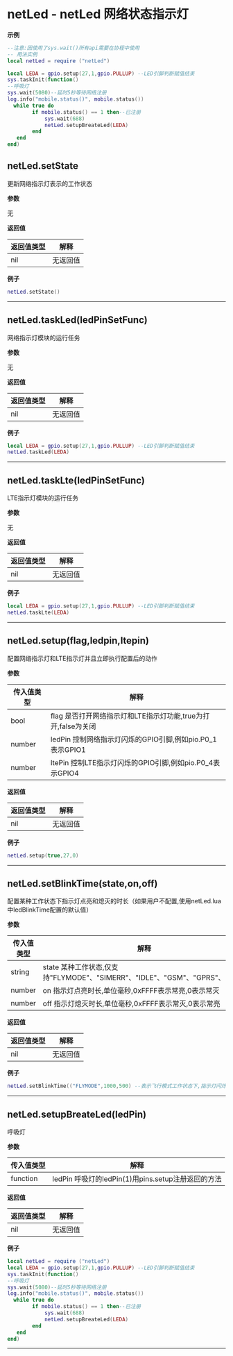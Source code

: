 # netLed - netLed 网络状态指示灯

**示例**

```lua
--注意:因使用了sys.wait()所有api需要在协程中使用
-- 用法实例
local netLed = require ("netLed")

local LEDA = gpio.setup(27,1,gpio.PULLUP) --LED引脚判断赋值结束
sys.taskInit(function()
--呼吸灯
sys.wait(5080)--延时5秒等待网络注册
log.info("mobile.status()", mobile.status())
  while true do
        if mobile.status() == 1 then--已注册
            sys.wait(688)
            netLed.setupBreateLed(LEDA)
        end
   end
end)

```

## netLed.setState



更新网络指示灯表示的工作状态

**参数**

无

**返回值**

|返回值类型|解释|
|-|-|
|nil|无返回值|

**例子**

```lua
netLed.setState()

```

---

## netLed.taskLed(ledPinSetFunc)



网络指示灯模块的运行任务

**参数**

无

**返回值**

|返回值类型|解释|
|-|-|
|nil|无返回值|

**例子**

```lua
local LEDA = gpio.setup(27,1,gpio.PULLUP) --LED引脚判断赋值结束
netLed.taskLed(LEDA)

```

---

## netLed.taskLte(ledPinSetFunc)



LTE指示灯模块的运行任务

**参数**

无

**返回值**

|返回值类型|解释|
|-|-|
|nil|无返回值|

**例子**

```lua
local LEDA = gpio.setup(27,1,gpio.PULLUP) --LED引脚判断赋值结束
netLed.taskLte(LEDA)

```

---

## netLed.setup(flag,ledpin,ltepin)



配置网络指示灯和LTE指示灯并且立即执行配置后的动作

**参数**

|传入值类型|解释|
|-|-|
|bool|flag 是否打开网络指示灯和LTE指示灯功能,true为打开,false为关闭|
|number|ledPin 控制网络指示灯闪烁的GPIO引脚,例如pio.P0_1表示GPIO1|
|number|ltePin 控制LTE指示灯闪烁的GPIO引脚,例如pio.P0_4表示GPIO4|

**返回值**

|返回值类型|解释|
|-|-|
|nil|无返回值|

**例子**

```lua
netLed.setup(true,27,0)

```

---

## netLed.setBlinkTime(state,on,off)



配置某种工作状态下指示灯点亮和熄灭的时长（如果用户不配置,使用netLed.lua中ledBlinkTime配置的默认值）

**参数**

|传入值类型|解释|
|-|-|
|string|state 某种工作状态,仅支持"FLYMODE"、"SIMERR"、"IDLE"、"GSM"、"GPRS"、"SCK"|
|number|on 指示灯点亮时长,单位毫秒,0xFFFF表示常亮,0表示常灭|
|number|off 指示灯熄灭时长,单位毫秒,0xFFFF表示常灭,0表示常亮|

**返回值**

|返回值类型|解释|
|-|-|
|nil|无返回值 |

**例子**

```lua
netLed.setBlinkTime(("FLYMODE",1000,500) --表示飞行模式工作状态下,指示灯闪烁规律为: 亮1秒,灭8.5秒

```

---

## netLed.setupBreateLed(ledPin)



呼吸灯

**参数**

|传入值类型|解释|
|-|-|
|function|ledPin 呼吸灯的ledPin(1)用pins.setup注册返回的方法|

**返回值**

|返回值类型|解释|
|-|-|
|nil|无返回值|

**例子**

```lua
local netLed = require ("netLed")
local LEDA = gpio.setup(27,1,gpio.PULLUP) --LED引脚判断赋值结束
sys.taskInit(function()
--呼吸灯
sys.wait(5080)--延时5秒等待网络注册
log.info("mobile.status()", mobile.status())
  while true do
        if mobile.status() == 1 then--已注册
            sys.wait(688)
            netLed.setupBreateLed(LEDA)
        end
   end
end)

```

---

